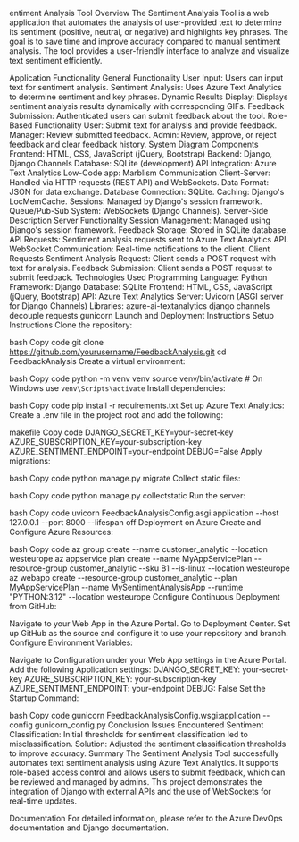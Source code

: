 entiment Analysis Tool
Overview
The Sentiment Analysis Tool is a web application that automates the analysis of user-provided text to determine its sentiment (positive, neutral, or negative) and highlights key phrases. The goal is to save time and improve accuracy compared to manual sentiment analysis. The tool provides a user-friendly interface to analyze and visualize text sentiment efficiently.

Application Functionality
General Functionality
User Input: Users can input text for sentiment analysis.
Sentiment Analysis: Uses Azure Text Analytics to determine sentiment and key phrases.
Dynamic Results Display: Displays sentiment analysis results dynamically with corresponding GIFs.
Feedback Submission: Authenticated users can submit feedback about the tool.
Role-Based Functionality
User: Submit text for analysis and provide feedback.
Manager: Review submitted feedback.
Admin: Review, approve, or reject feedback and clear feedback history.
System Diagram
Components
Frontend: HTML, CSS, JavaScript (jQuery, Bootstrap)
Backend: Django, Django Channels
Database: SQLite (development)
API Integration: Azure Text Analytics
Low-Code app: Marblism
Communication
Client-Server: Handled via HTTP requests (REST API) and WebSockets.
Data Format: JSON for data exchange.
Database Connection: SQLite.
Caching: Django's LocMemCache.
Sessions: Managed by Django's session framework.
Queue/Pub-Sub System: WebSockets (Django Channels).
Server-Side Description
Server Functionality
Session Management: Managed using Django's session framework.
Feedback Storage: Stored in SQLite database.
API Requests: Sentiment analysis requests sent to Azure Text Analytics API.
WebSocket Communication: Real-time notifications to the client.
Client Requests
Sentiment Analysis Request: Client sends a POST request with text for analysis.
Feedback Submission: Client sends a POST request to submit feedback.
Technologies Used
Programming Language: Python
Framework: Django
Database: SQLite
Frontend: HTML, CSS, JavaScript (jQuery, Bootstrap)
API: Azure Text Analytics
Server: Uvicorn (ASGI server for Django Channels)
Libraries:
azure-ai-textanalytics
django
channels
decouple
requests
gunicorn
Launch and Deployment Instructions
Setup Instructions
Clone the repository:

bash
Copy code
git clone https://github.com/yourusername/FeedbackAnalysis.git
cd FeedbackAnalysis
Create a virtual environment:

bash
Copy code
python -m venv venv
source venv/bin/activate  # On Windows use `venv\Scripts\activate`
Install dependencies:

bash
Copy code
pip install -r requirements.txt
Set up Azure Text Analytics:
Create a .env file in the project root and add the following:

makefile
Copy code
DJANGO_SECRET_KEY=your-secret-key
AZURE_SUBSCRIPTION_KEY=your-subscription-key
AZURE_SENTIMENT_ENDPOINT=your-endpoint
DEBUG=False
Apply migrations:

bash
Copy code
python manage.py migrate
Collect static files:

bash
Copy code
python manage.py collectstatic
Run the server:

bash
Copy code
uvicorn FeedbackAnalysisConfig.asgi:application --host 127.0.0.1 --port 8000 --lifespan off
Deployment on Azure
Create and Configure Azure Resources:

bash
Copy code
az group create --name customer_analytic --location westeurope
az appservice plan create --name MyAppServicePlan --resource-group customer_analytic --sku B1 --is-linux --location westeurope
az webapp create --resource-group customer_analytic --plan MyAppServicePlan --name MySentimentAnalysisApp --runtime "PYTHON:3.12" --location westeurope
Configure Continuous Deployment from GitHub:

Navigate to your Web App in the Azure Portal.
Go to Deployment Center.
Set up GitHub as the source and configure it to use your repository and branch.
Configure Environment Variables:

Navigate to Configuration under your Web App settings in the Azure Portal.
Add the following Application settings:
DJANGO_SECRET_KEY: your-secret-key
AZURE_SUBSCRIPTION_KEY: your-subscription-key
AZURE_SENTIMENT_ENDPOINT: your-endpoint
DEBUG: False
Set the Startup Command:

bash
Copy code
gunicorn FeedbackAnalysisConfig.wsgi:application --config gunicorn_config.py
Conclusion
Issues Encountered
Sentiment Classification: Initial thresholds for sentiment classification led to misclassification.
Solution: Adjusted the sentiment classification thresholds to improve accuracy.
Summary
The Sentiment Analysis Tool successfully automates text sentiment analysis using Azure Text Analytics. It supports role-based access control and allows users to submit feedback, which can be reviewed and managed by admins. This project demonstrates the integration of Django with external APIs and the use of WebSockets for real-time updates.

Documentation
For detailed information, please refer to the Azure DevOps documentation and Django documentation.
